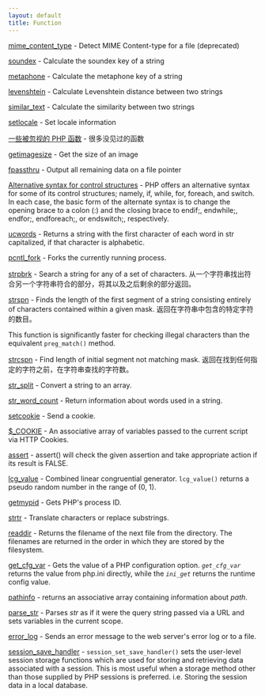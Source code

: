 ```yaml
---
layout: default
title: Function
---
```


[mime_content_type](http://php.net/manual/en/function.mime-content-type.php) - Detect MIME Content-type for a file (deprecated)

[soundex](http://www.php.net/manual/en/function.soundex.php) - Calculate the soundex key of a string

[metaphone](http://www.php.net/manual/en/function.metaphone.php) - Calculate the metaphone key of a string

[levenshtein](http://www.php.net/manual/en/function.levenshtein.php) - Calculate Levenshtein distance between two strings

[similar_text](http://www.php.net/manual/en/function.similar-text.php) - Calculate the similarity between two strings

[setlocale](http://www.php.net/manual/en/function.setlocale.php) - Set locale information

[一些被忽视的 PHP 函数](http://www.gracecode.com/archives/3013/) - 很多没见过的函数

[getimagesize](http://php.net/manual/en/function.getimagesize.php) - Get the size of an image

[fpassthru](http://php.net/manual/en/function.fpassthru.php) - Output all remaining data on a file pointer

[Alternative syntax for control structures](http://php.net/manual/en/control-structures.alternative-syntax.php) - PHP offers an alternative syntax for some of its control structures; namely, if, while, for, foreach, and switch. In each case, the basic form of the alternate syntax is to change the opening brace to a colon (:) and the closing brace to endif;, endwhile;, endfor;, endforeach;, or endswitch;, respectively.

[ucwords](http://php.net/manual/en/function.ucwords.php) - Returns a string with the first character of each word in str capitalized, if that character is alphabetic.

[pcntl_fork](http://php.net/manual/en/function.pcntl-fork.php) - Forks the currently running process.

[strpbrk](http://php.net/manual/en/function.strpbrk.php) - Search a string for any of a set of characters. 从一个字符串找出符合另一个字符串符合的部分，将其以及之后剩余的部分返回。

[strspn](http://www.php.net/manual/en/function.strspn.php) - Finds the length of the first segment of a string consisting entirely of characters contained within a given mask. 返回在字符串中包含的特定字符的数目。

This function is significantly faster for checking illegal characters than the equivalent `preg_match()` method.

[strcspn](http://php.net/manual/en/function.strcspn.php) - Find length of initial segment not matching mask. 返回在找到任何指定的字符之前，在字符串查找的字符数。

[str_split](http://php.net/manual/en/function.str-split.php) - Convert a string to an array.

[str_word_count](http://php.net/manual/en/function.str-word-count.php) - Return information about words used in a string.

[setcookie](http://php.net/manual/en/function.setcookie.php) - Send a cookie.

[$_COOKIE](http://php.net/manual/en/reserved.variables.cookies.php) - An associative array of variables passed to the current script via HTTP Cookies.

[assert](http://php.net/manual/en/function.assert.php) - assert() will check the given assertion and take appropriate action if its result is FALSE.

[lcg_value](http://php.net/manual/en/function.lcg-value.php) - Combined linear congruential generator. `lcg_value()` returns a pseudo random number in the range of (0, 1).

[getmypid](http://php.net/manual/en/function.getmypid.php) - Gets PHP's process ID.

[strtr](http://php.net/manual/en/function.strtr.php) - Translate characters or replace substrings.

[readdir](http://php.net/manual/en/function.readdir.php) - Returns the filename of the next file from the directory. The filenames are returned in the order in which they are stored by the filesystem.

[get_cfg_var](http://php.net/manual/en/function.get-cfg-var.php) - Gets the value of a PHP configuration option. _`get_cfg_var`_ returns the value from php.ini directly, while the _`ini_get`_ returns the runtime config value.

[pathinfo](http://php.net/manual/en/function.pathinfo.php) - returns an associative array containing information about _path_.

[parse_str](http://php.net/manual/en/function.parse-str.php) - Parses _str_ as if it were the query string passed via a URL and sets variables in the current scope. 

[error_log](http://php.net/manual/en/function.error-log.php) - Sends an error message to the web server's error log or to a file. 

[session_save_handler](http://php.net/session_set_save_handler) - `session_set_save_handler()` sets the user-level session storage functions which are used for storing and retrieving data associated with a session. This is most useful when a storage method other than those supplied by PHP sessions is preferred. i.e. Storing the session data in a local database. 

